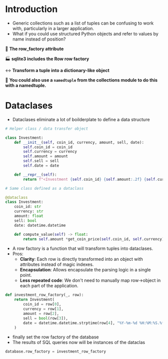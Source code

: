 # Introduction

- Generic collections such as a list of tuples can be confusing to work with, particularly in a larger application.
- What if you could use structured Python objects and refer to values by name instead of position?

🧩  **The row_factory attribute**
    
🏭 **sqlite3 includes the Row row factory**
    
↔️ **Transform a tuple into a dictionary-like object**
    
🐍  **You could also use a ```namedtuple``` from the collections module to do this with a namedtuple.**

# Dataclases

- Dataclases eliminate a lot of boilderplate to define a data structure

```python
# Helper class / data transfer object

class Investment:
    def __init__(self, coin_id, currency, amount, sell, date):
        self.coin_id = coin_id
        self.currency = currency
        self.amount = amount
        self.sell = sell
        self.date = date

    def __repr__(self):
        return f"<Investment {self.coin_id} {self.amount:.2f} {self.currency.upper()}>"

# Same class defined as a dataclass

@dataclass
class Investment:
    coin_id: str
    currency: str
    amount: float
    sell: bool
    date: datetime.datetime

	def compute_value(self) -> float:
		return self.amount *get_coin_price(self.coin_id, self.currency)
```


- A row factory is a function that will transform tuples into dataclases.
- Pros:
	- **Clarity**: Each row is directly transformed into an object with attributes instead of magic indexes.
	- **Encapsulation**: Allows encapsulate the parsing logic in a single point.
	- **Less repeated code**: We don't need to manually map row->object in each part of the application.

```python
def investment_row_factory(_, row):
    return Investment(
        coin_id = row[0],
        currency = row[1],
        amount = row[2],
        sell = bool(row[3]),
        date = datetime.datetime.strptime(row[4], "%Y-%m-%d %H:%M:%S.%f")
    )
```

- finally set the row factory of the database
- The results of SQL queries now will be instances of the dataclas

```python
database.row_factory = investment_row_factory
```